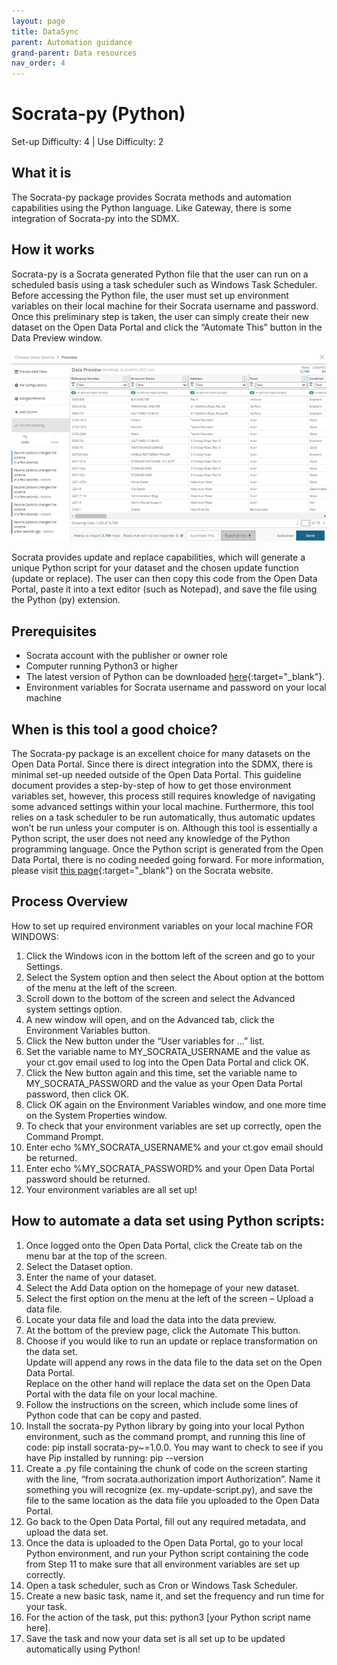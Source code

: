 ```yaml
---
layout: page
title: DataSync
parent: Automation guidance
grand-parent: Data resources
nav_order: 4
---
```


# Socrata-py (Python)
Set-up Difficulty: 4 | Use Difficulty: 2 

## What it is
The Socrata-py package provides Socrata methods and automation capabilities using the Python language. Like Gateway, there is some integration of Socrata-py into the SDMX. 

## How it works
Socrata-py is a Socrata generated Python file that the user can run on a scheduled basis using a task scheduler such as Windows Task Scheduler. Before accessing the Python file, the user must set up environment variables on their local machine for their Socrata username and password. Once this preliminary step is taken, the user can simply create their new dataset on the Open Data Portal and click the “Automate This” button in the Data Preview window. 

![](../assets/automation_4.png)

Socrata provides update and replace capabilities, which will generate a unique Python script for your dataset and the chosen update function (update or replace). The user can then copy this code from the Open Data Portal, paste it into a text editor (such as Notepad), and save the file using the Python (py) extension. 

## Prerequisites
* Socrata account with the publisher or owner role
* Computer running Python3 or higher 
* The latest version of Python can be downloaded [here](https://www.python.org/downloads){:target="_blank"}.
* Environment variables for Socrata username and password on your local machine

## When is this tool a good choice?
The Socrata-py package is an excellent choice for many datasets on the Open Data Portal. Since there is direct integration into the SDMX, there is minimal set-up needed outside of the Open Data Portal. This guideline document provides a step-by-step of how to get those environment variables set, however, this process still requires knowledge of navigating some advanced settings within your local machine. Furthermore, this tool relies on a task scheduler to be run automatically, thus automatic updates won’t be run unless your computer is on. Although this tool is essentially a Python script, the user does not need any knowledge of the Python programming language. Once the Python script is generated from the Open Data Portal, there is no coding needed going forward. For more information, please visit [this page](https://support.socrata.com/hc/en-us/articles/360016915554-Automate-This-Using-Python-to-Automate-Data-Updates){:target="_blank"} on the Socrata website.

## Process Overview
How to set up required environment variables on your local machine FOR WINDOWS: 
1.	Click the Windows icon in the bottom left of the screen and go to your Settings. 
2.	Select the System option and then select the About option at the bottom of the menu at the left of the screen.  
3.	Scroll down to the bottom of the screen and select the Advanced system settings option. 
4.	A new window will open, and on the Advanced tab, click the Environment Variables button. 
5.	Click the New button under the “User variables for …” list. 
6.	Set the variable name to MY_SOCRATA_USERNAME and the value as your ct.gov email used to log into the Open Data Portal and click OK. 
7.	Click the New button again and this time, set the variable name to MY_SOCRATA_PASSWORD and the value as your Open Data Portal password, then click OK. 
8.	Click OK again on the Environment Variables window, and one more time on the System Properties window. 
9.	To check that your environment variables are set up correctly, open the Command Prompt. 
10.	Enter echo %MY_SOCRATA_USERNAME% and your ct.gov email should be returned. 
11.	Enter echo %MY_SOCRATA_PASSWORD% and your Open Data Portal password should be returned. 
12.	Your environment variables are all set up! 
 
## How to automate a data set using Python scripts: 
1.	Once logged onto the Open Data Portal, click the Create tab on the menu bar at the top of the screen. 
2.	Select the Dataset option. 
3.	Enter the name of your dataset. 
4.	Select the Add Data option on the homepage of your new dataset. 
5.	Select the first option on the menu at the left of the screen – Upload a data file. 
6.	Locate your data file and load the data into the data preview. 
7.	At the bottom of the preview page, click the Automate This button. 
8.	Choose if you would like to run an update or replace transformation on the data set.  
Update will append any rows in the data file to the data set on the Open Data Portal.  
Replace on the other hand will replace the data set on the Open Data Portal with the data file on your local machine. 
9.	Follow the instructions on the screen, which include some lines of Python code that can be copy and pasted. 
10.	Install the socrata-py Python library by going into your local Python environment, such as the command prompt, and running this line of code: pip install socrata-py~=1.0.0. You may want to check to see if you have Pip installed by running: pip --version
11.	Create a .py file containing the chunk of code on the screen starting with the line, “from socrata.authorization import Authorization”. Name it something you will recognize (ex. my-update-script.py), and save the file to the same location as the data file you uploaded to the Open Data Portal. 
12.	Go back to the Open Data Portal, fill out any required metadata, and upload the data set. 
13.	Once the data is uploaded to the Open Data Portal, go to your local Python environment, and run your Python script containing the code from Step 11 to make sure that all environment variables are set up correctly. 
14.	Open a task scheduler, such as Cron or Windows Task Scheduler. 
15.	Create a new basic task, name it, and set the frequency and run time for your task. 
16.	For the action of the task, put this: python3 [your Python script name here]. 
17.	Save the task and now your data set is all set up to be updated automatically using Python! 
